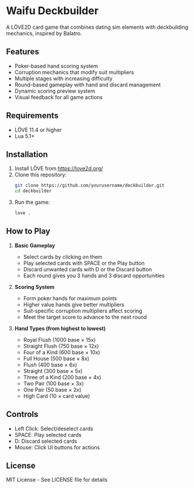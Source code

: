 # Waifu Deckbuilder

A LÖVE2D card game that combines dating sim elements with deckbuilding mechanics, inspired by Balatro.

## Features

- Poker-based hand scoring system
- Corruption mechanics that modify suit multipliers
- Multiple stages with increasing difficulty
- Round-based gameplay with hand and discard management
- Dynamic scoring preview system
- Visual feedback for all game actions

## Requirements

- LÖVE 11.4 or higher
- Lua 5.1+

## Installation

1. Install LÖVE from https://love2d.org/
2. Clone this repository:
   ```bash
   git clone https://github.com/yourusername/deckbuilder.git
   cd deckbuilder
   ```
3. Run the game:
   ```bash
   love .
   ```

## How to Play

1. **Basic Gameplay**
   - Select cards by clicking on them
   - Play selected cards with SPACE or the Play button
   - Discard unwanted cards with D or the Discard button
   - Each round gives you 3 hands and 3 discard opportunities

2. **Scoring System**
   - Form poker hands for maximum points
   - Higher value hands give better multipliers
   - Suit-specific corruption multipliers affect scoring
   - Meet the target score to advance to the next round

3. **Hand Types (from highest to lowest)**
   - Royal Flush (1000 base × 15x)
   - Straight Flush (750 base × 12x)
   - Four of a Kind (600 base × 10x)
   - Full House (500 base × 8x)
   - Flush (400 base × 6x)
   - Straight (300 base × 5x)
   - Three of a Kind (200 base × 4x)
   - Two Pair (100 base × 3x)
   - One Pair (50 base × 2x)
   - High Card (10 × card value)

## Controls

- Left Click: Select/deselect cards
- SPACE: Play selected cards
- D: Discard selected cards
- Mouse: Click UI buttons for actions

## License

MIT License - See LICENSE file for details 